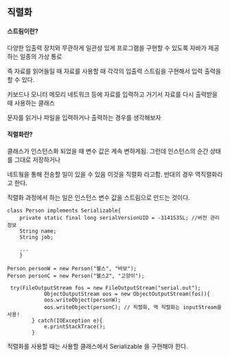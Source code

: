 ## 직렬화

#### 스트림이란?
다양한 입출력 장치와 무관하게 일관성 있게 프로그램을 구현할 수 있도록 자바가 제공하는 일종의 가상 통로 

즉 자료를 읽어들일 때 자료를 사용할 때 각각의 입출력 스트림을 구현해서 입력 출력을 할 수 있다.

키보드나 모니터 메모리 네트워크 등에 자료를 입력하고 거기서 자료를 다시 출력받을 때 사용하는 클래스

문자를 읽거나 파일을 입력하거나 출력하는 경우를 생각해보자 

#### 직렬화란?
클래스가 인스턴스화 되었을 때 변수 값은 계속 변하게됨. 그런데 인스턴스의 순간 상태를 그대로 저장하거나

네트웤을 통해 전송할 일이 있을 수 있음 이것을 직렬화 라고함. 반대의 경우 역직렬화라고 한다.

직렬화 과정에서 하는 일은 인스턴스 변수 값을 스트림으로 만드는 것이다.

```
class Person implements Serializable{
    private static final long serialVersionUID = -3141535L; //버전 관리 정보
    String name;
    String job;
    
    ...
    }
    
Person personW = new Person("웰스", "바보");
Person personC = new Person("웰스2", "고양이"); 

 try(FileOutputStream fos = new FileOutputStream("serial.out");
            ObjectOutputStream oos = new ObjectOutputStream(fos)){
            oos.writeObject(personW);
            oos.writeObject(personC); // 직렬화, 역 직렬화는 inputStream을 사용!
        } catch(IOException e){
            e.printStackTrace();
        }

```

직렬화를 사용할 때는 사용할 클래스에서 Serializable 을 구현해야 한다.
